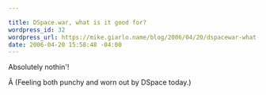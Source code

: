 ```yaml
---

title: DSpace.war, what is it good for?
wordpress_id: 32
wordpress_url: https://mike.giarlo.name/blog/2006/04/20/dspacewar-what-is-it-good-for/
date: 2006-04-20 15:58:48 -04:00
---
```

Absolutely nothin'!

Â (Feeling both punchy and worn out by DSpace today.)
